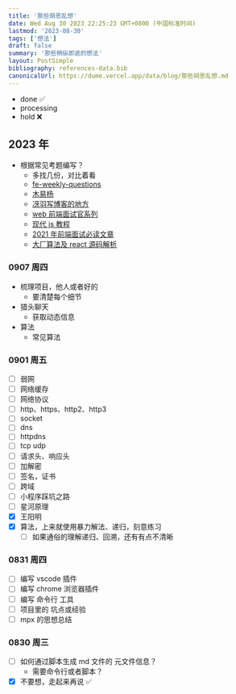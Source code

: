 ```yaml
---
title: '那些胡思乱想'
date: Wed Aug 30 2023 22:25:23 GMT+0800 (中国标准时间)
lastmod: '2023-08-30'
tags: ['想法']
draft: false
summary: '那些稍纵即逝的想法'
layout: PostSimple
bibliography: references-data.bib
canonicalUrl: https://dume.vercel.app/data/blog/那些胡思乱想.md
---
```


- done ✅
- processing
- hold ❌

## 2023 年

- 根据常见考题编写？
  - 多找几份，对比着看
  - [fe-weekly-questions](https://github.com/LuckyWinty/fe-weekly-questions/issues)
  - [木易杨](https://muyiy.cn/question/)
  - [冴羽写博客的地方](https://github.com/mqyqingfeng/Blog/tree/master)
  - [web 前端面试官系列](https://vue3js.cn/interview/)
  - [现代 js 教程](https://zh.javascript.info/)
  - [2021 年前端面试必读文章](https://juejin.cn/post/6844904116339261447)
  - [大厂算法及 react 源码解析](https://xiaochen1024.com/)

### 0907 周四

- 梳理项目，他人或者好的
  - 要清楚每个细节
- 猎头聊天
  - 获取动态信息
- 算法
  - 常见算法

### 0901 周五

- [ ] 弱网
- [ ] 网络缓存
- [ ] 网络协议
- [ ] http、https、http2、http3
- [ ] socket
- [ ] dns
- [ ] httpdns
- [ ] tcp udp
- [ ] 请求头、响应头
- [ ] 加解密
- [ ] 签名，证书
- [ ] 跨域
- [ ] 小程序踩坑之路
- [ ] 星河原理
- [x] 王阳明
- [x] 算法，上来就使用暴力解法、递归，刻意练习
  - [ ] 如果通俗的理解递归、回溯，还有有点不清晰

### 0831 周四

- [ ] 编写 vscode 插件
- [ ] 编写 chrome 浏览器插件
- [ ] 编写 命令行 工具
- [ ] 项目里的 坑点或经验
- [ ] mpx 的思想总结

### 0830 周三

- [ ] 如何通过脚本生成 md 文件的 元文件信息？
  - 需要命令行或者脚本？
- [x] 不要想，走起来再说 ✅
